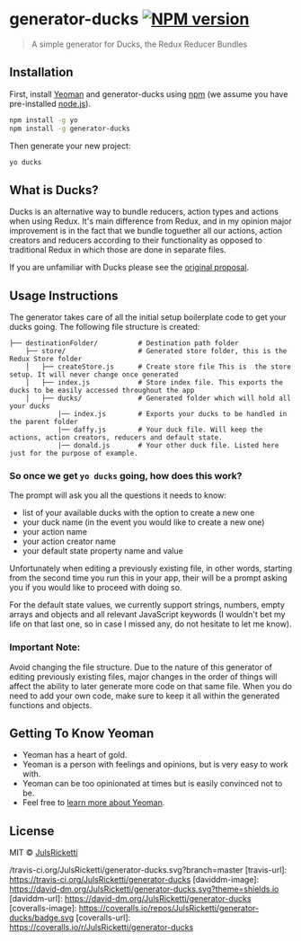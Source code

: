 # generator-ducks [![NPM version][npm-image]][npm-url]
> A simple generator for Ducks, the Redux Reducer Bundles

## Installation

First, install [Yeoman](http://yeoman.io) and generator-ducks using [npm](https://www.npmjs.com/) (we assume you have pre-installed [node.js](https://nodejs.org/)).

```bash
npm install -g yo
npm install -g generator-ducks
```

Then generate your new project:

```bash
yo ducks
```
## What is Ducks?

Ducks is an alternative way to bundle reducers, action types and actions when using Redux.
It's main difference from Redux, and in my opinion major improvement is in the fact that we bundle toguether all our actions, action creators and reducers according to their functionality as opposed to traditional Redux in which those are done in separate files.

If you are unfamiliar with Ducks please see the [original proposal](https://github.com/erikras/ducks-modular-redux).

## Usage Instructions  

The generator takes care of all the initial setup boilerplate code to get your ducks going.
The following file structure is created:

```
├── destinationFolder/          # Destination path folder
    ├── store/                  # Generated store folder, this is the Redux Store folder
    │   ├── createStore.js      # Create store file This is  the store setup. It will never change once generated
    │   ├── index.js            # Store index file. This exports the ducks to be easily accessed throughout the app 
    │   ├── ducks/              # Generated folder which will hold all your ducks
            |── index.js        # Exports your ducks to be handled in the parent folder
            |── daffy.js        # Your duck file. Will keep the actions, action creators, reducers and default state.
            |── donald.js       # Your other duck file. Listed here just for the purpose of example.
```

### So once we get `yo ducks` going, how does this work?

The prompt will ask you all the questions it needs to know:
- list of your available ducks with the option to create a new one
- your duck name (in the event you would like to create a new one)
- your action name
- your action creator name
- your default state property name and value

Unfortunately when editing a previously existing file, in other words, starting from the second time you run this in your app, their will be a prompt asking you if you would like to proceed with doing so.

For the default state values, we currently support strings, numbers, empty arrays and objects and all relevant JavaScript keywords (I wouldn't bet my life on that last one, so in case I missed any, do not hesitate to let me know).

### Important Note:

Avoid changing the file structure. Due to the nature of this generator of editing previously existing files, major changes in the order of things will affect the ability to later generate more code on that same file. When you do need to add your own code, make sure to keep it all within the generated functions and objects.


## Getting To Know Yeoman

 * Yeoman has a heart of gold.
 * Yeoman is a person with feelings and opinions, but is very easy to work with.
 * Yeoman can be too opinionated at times but is easily convinced not to be.
 * Feel free to [learn more about Yeoman](http://yeoman.io/).

## License

MIT © [JulsRicketti]()


[npm-image]: https://badge.fury.io/js/generator-ducks.svg
[npm-url]: https://npmjs.org/package/generator-ducks
[travis-image]: https:/
/travis-ci.org/JulsRicketti/generator-ducks.svg?branch=master
[travis-url]: https://travis-ci.org/JulsRicketti/generator-ducks
[daviddm-image]: https://david-dm.org/JulsRicketti/generator-ducks.svg?theme=shields.io
[daviddm-url]: https://david-dm.org/JulsRicketti/generator-ducks
[coveralls-image]: https://coveralls.io/repos/JulsRicketti/generator-ducks/badge.svg
[coveralls-url]: https://coveralls.io/r/JulsRicketti/generator-ducks
